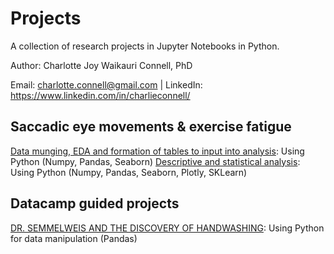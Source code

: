 # Projects
A collection of research projects in Jupyter Notebooks in Python.

Author: Charlotte Joy Waikauri Connell, PhD

Email: charlotte.connell@gmail.com | LinkedIn: https://www.linkedin.com/in/charlieconnell/

## Saccadic eye movements & exercise fatigue
[Data munging, EDA and formation of tables to input into analysis](https://github.com/charlieconnell/Projects/blob/master/saccades_munging%26eda.ipynb): Using Python (Numpy, Pandas, Seaborn)
[Descriptive and statistical analysis](https://github.com/charlieconnell/Projects/blob/master/saccades_analysis.ipynb): Using Python (Numpy, Pandas, Seaborn, Plotly, SKLearn)

## Datacamp guided projects
[DR. SEMMELWEIS AND THE DISCOVERY OF HANDWASHING](https://github.com/charlieconnell/Projects/blob/master/DC_handwash-project.ipynb): Using Python for data manipulation (Pandas)


